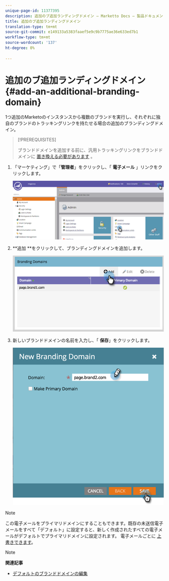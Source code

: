 ```yaml
---
unique-page-id: 11377395
description: 追加のブ追加ランディングドメイン — Marketto Docs — 製品ドキュメント
title: 追加のブ追加ランディングドメイン
translation-type: tm+mt
source-git-commit: e149133a5383faaef5e9c9b7775ae36e633ed7b1
workflow-type: tm+mt
source-wordcount: '137'
ht-degree: 0%

---
```



# 追加のブ追加ランディングドメイン {#add-an-additional-branding-domain}

1つ追加のMarketoのインスタンスから複数のブランドを実行し、それぞれに独自のブランドのトラッキングリンクを持たせる場合の追加のブランディングドメイン。

>[!PREREQUISITES]
>
>ブランドドメインを追加する前に、汎用トラッキングリンクをブランドドメインに [置き換える必要があります](edit-your-default-branding-domain.md) 。

1. 「マーケティング」で「**管理者**」をクリックし、「 **電子メール** 」リンクをクリックします。

   ![](assets/image2016-6-29-16-3a42-3a20.png)

1. **追加 **をクリックして、ブランディングドメインを追加します。

   ![](assets/two.png)

1. 新しいブランドドメインの名前を入力し、「 **保存**」をクリックします。

   ![](assets/three.png)

>[!NOTE]
>
>この電子メールをプライマリドメインにすることもできます。既存の未送信電子メールをすべて「デフォルト」に設定すると、新しく作成されたすべての電子メールがデフォルトでプライマリドメインに設定されます。 電子メールごとに [上書きできます](overwrite-primary-domain-for-emails.md)。

>[!NOTE]
>
>**関連記事**
>
>* [デフォルトのブランドドメインの編集](edit-your-default-branding-domain.md)

>



